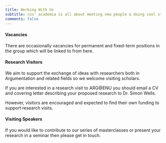 ```yaml
---
title: Working With Us 
subtitle: cos' academia is all about meeting new people & doing cool stuff
comments: false
---
```



#### Vacancies

There are occasionally vacancies for permanent and fixed-term positions in the group which will be linked to from here.

#### Research Visitors

We aim to support the exchange of ideas with researchers both in Argumentation and related fields so we welcome visiting scholars.

If you are interested in a research visit to ARG@ENU you should email a CV and covering letter describing your proposed research to Dr. Simon Wells.

However, visitors are encouraged and expected to find their own funding to support research visits.


#### Visiting Speakers

If you would like to contribute to our series of masterclasses or present your research in a seminar then please get in touch.

